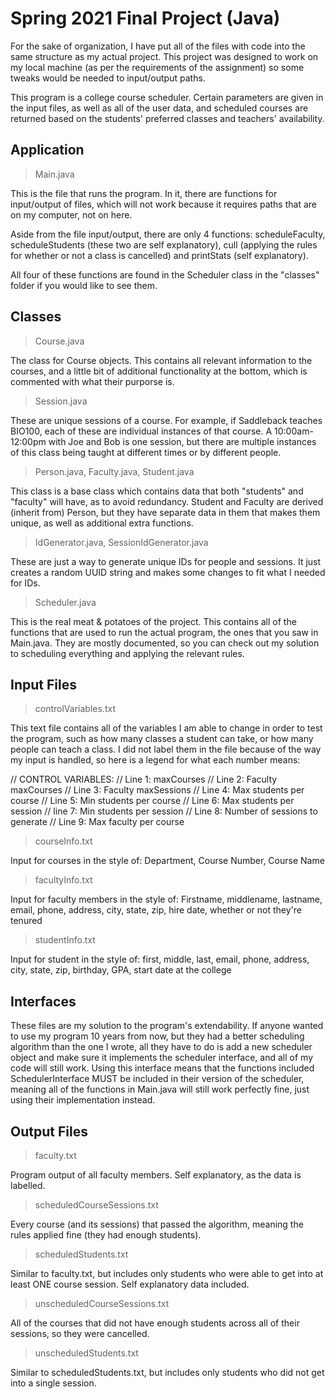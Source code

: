 # Spring 2021 Final Project (Java)

For the sake of organization, I have put all of the files with code
into the same structure as my actual project. This project was designed
to work on my local machine (as per the requirements of the assignment)
so some tweaks would be needed to input/output paths.

This program is a college course scheduler. Certain parameters are given
in the input files, as well as all of the user data, and scheduled courses
are returned based on the students' preferred classes and teachers' availability.

## Application

> Main.java

This is the file that runs the program. In it,
there are functions for input/output of files,
which will not work because it requires paths
that are on my computer, not on here.

Aside from the file input/output, there are only
4 functions: scheduleFaculty, scheduleStudents (these two
are self explanatory), cull (applying the rules for whether
or not a class is cancelled) and printStats (self explanatory).

All four of these functions are found in the Scheduler class in
the "classes" folder if you would like to see them.

## Classes

> Course.java

The class for Course objects. This contains all relevant 
information to the courses, and a little bit of
additional functionality at the bottom, which is 
commented with what their purporse is.

> Session.java

These are unique sessions of a course. For example, if Saddleback
teaches BIO100, each of these are individual instances of that course.
A 10:00am-12:00pm with Joe and Bob is one session, but there are
multiple instances of this class being taught at different times or by
different people.

> Person.java, Faculty.java, Student.java

This class is a base class which contains data that
both "students" and "faculty" will have, as to avoid
redundancy. Student and Faculty are derived (inherit from) 
Person, but they have separate data in them that makes them
unique, as well as additional extra functions.

> IdGenerator.java, SessionIdGenerator.java

These are just a way to generate unique IDs for people
and sessions. It just creates a random UUID string and
makes some changes to fit what I needed for IDs.

> Scheduler.java

This is the real meat & potatoes of the project. This contains
all of the functions that are used to run the actual program,
the ones that you saw in Main.java. They are mostly documented,
so you can check out my solution to scheduling everything and 
applying the relevant rules. 

## Input Files

> controlVariables.txt

This text file contains all of the
variables I am able to change in order to
test the program, such as how many classes a student
can take, or how many people can teach a class. I did not
label them in the file because of the way my input is handled,
so here is a legend for what each number means:

// CONTROL VARIABLES:
// Line 1: maxCourses
// Line 2: Faculty maxCourses
// Line 3: Faculty maxSessions
// Line 4: Max students per course
// Line 5: Min students per course
// Line 6: Max students per session
// line 7: Min students per session
// Line 8: Number of sessions to generate
// Line 9: Max faculty per course

> courseInfo.txt

Input for courses in the style of:
Department, Course Number, Course Name

> facultyInfo.txt

Input for faculty members in the style of:
Firstname, middlename, lastname, email, phone, address, city, state, zip, hire date, whether or not they're tenured

> studentInfo.txt

Input for student in the style of:
first, middle, last, email, phone, address, city, state, zip, birthday, GPA, start date at the college

## Interfaces

These files are my solution to the program's
extendability. If anyone wanted to use my program
10 years from now, but they had a better scheduling
algorithm than the one I wrote, all they have to do is
add a new scheduler object and make sure it implements
the scheduler interface, and all of my code will still work.
Using this interface means that the functions included SchedulerInterface
MUST be included in their version of the scheduler, meaning 
all of the functions in Main.java will still work perfectly fine, 
just using their implementation instead.

## Output Files

> faculty.txt

Program output of all faculty members.
Self explanatory, as the data is labelled.

> scheduledCourseSessions.txt

Every course (and its sessions) that passed
the <cull> algorithm, meaning the rules applied
fine (they had enough students).

> scheduledStudents.txt

Similar to faculty.txt, but includes
only students who were able to get into
at least ONE course session. Self explanatory
data included.

> unscheduledCourseSessions.txt

All of the courses that did not
have enough students across all of
their sessions, so they were cancelled.

> unscheduledStudents.txt

Similar to scheduledStudents.txt, but
includes only students who did not get into
a single session.
